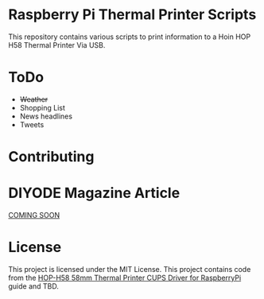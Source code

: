 # Raspberry Pi Thermal Printer Scripts

This repository contains various scripts to print information to a Hoin HOP H58 Thermal Printer Via USB.

# ToDo

- ~~Weather~~
- Shopping List
- News headlines
- Tweets

# Contributing



# DIYODE Magazine Article

[COMING SOON](https://diyodemag.com/)

# License

This project is licensed under the MIT License. This project contains code from the [HOP-H58 58mm Thermal Printer CUPS Driver for RaspberryPi](https://github.com/OkkarMin/HOP-H58-RaspberryPi-Driver) guide and TBD.
